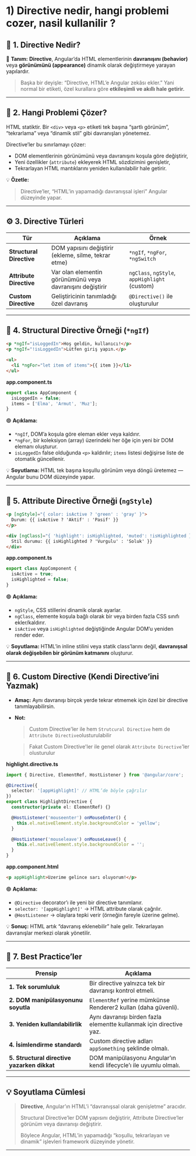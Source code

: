 
# 1) Directive nedir, hangi problemi cozer, nasil kullanilir ?


## 🧩 1. Directive Nedir?

📘 **Tanım:**
**Directive**, Angular’da HTML elementlerinin **davranışını (behavior)** veya **görünümünü (appearance)** dinamik olarak değiştirmeye yarayan yapılardır.

> Başka bir deyişle:
> “Directive, HTML’e Angular zekâsı ekler.”
> Yani normal bir etiketi, özel kurallara göre **etkileşimli ve akıllı hale getirir.**

---

## 🎯 2. Hangi Problemi Çözer?

HTML statiktir.
Bir `<div>` veya `<p>` etiketi tek başına “şartlı görünüm”, “tekrarlama” veya “dinamik stil” gibi davranışları yönetemez.

Directive’ler bu sınırlamayı çözer:

* DOM elementlerinin görünümünü veya davranışını koşula göre değiştirir,
* Yeni özellikler (`attribute`) ekleyerek HTML sözdizimini genişletir,
* Tekrarlayan HTML mantıklarını yeniden kullanılabilir hale getirir.

💡 **Özetle:**

> Directive’ler, “HTML’in yapamadığı davranışsal işleri” Angular düzeyinde yapar.

---

## ⚙️ 3. Directive Türleri

| Tür                      | Açıklama                                                  | Örnek                                         |
| ------------------------ | --------------------------------------------------------- | --------------------------------------------- |
| **Structural Directive** | DOM yapısını değiştirir (ekleme, silme, tekrar etme)      | `*ngIf`, `*ngFor`, `*ngSwitch`                |
| **Attribute Directive**  | Var olan elementin görünümünü veya davranışını değiştirir | `ngClass`, `ngStyle`, `appHighlight` (custom) |
| **Custom Directive**     | Geliştiricinin tanımladığı özel davranış                  | `@Directive()` ile oluşturulur                |

---

## 🧱 4. Structural Directive Örneği (`*ngIf`)

```html
<p *ngIf="isLoggedIn">Hoş geldin, kullanıcı!</p>
<p *ngIf="!isLoggedIn">Lütfen giriş yapın.</p>

<ul>
  <li *ngFor="let item of items">{{ item }}</li>
</ul>
```

**app.component.ts**

```ts
export class AppComponent {
  isLoggedIn = false;
  items = ['Elma', 'Armut', 'Muz'];
}
```

🟢 **Açıklama:**

* `*ngIf`, DOM’a koşula göre eleman ekler veya kaldırır.
* `*ngFor`, bir koleksiyon (array) üzerindeki her öğe için yeni bir DOM elemanı oluşturur.
* `isLoggedIn` false olduğunda `<p>` kaldırılır; `items` listesi değişirse liste de otomatik güncellenir.

💡 **Soyutlama:** HTML tek başına koşullu görünüm veya döngü üretemez — Angular bunu DOM düzeyinde yapar.


---

## 🎨 5. Attribute Directive Örneği (`ngStyle`)


```html
<p [ngStyle]="{ color: isActive ? 'green' : 'gray' }">
  Durum: {{ isActive ? 'Aktif' : 'Pasif' }}
</p>

<div [ngClass]="{ 'highlight': isHighlighted, 'muted': !isHighlighted }">
  Stil durumu: {{ isHighlighted ? 'Vurgulu' : 'Soluk' }}
</div>
```

**app.component.ts**

```ts
export class AppComponent {
  isActive = true;
  isHighlighted = false;
}
```

🟢 **Açıklama:**

* `ngStyle`, CSS stillerini dinamik olarak ayarlar.
* `ngClass`, elemente koşula bağlı olarak bir veya birden fazla CSS sınıfı ekler/kaldırır.
* `isActive` veya `isHighlighted` değiştiğinde Angular DOM’u yeniden render eder.

💡 **Soyutlama:**
HTML’in inline stilini veya statik class’larını değil, **davranışsal olarak değişebilen bir görünüm katmanını** oluşturur.


---

## 🧠 6. Custom Directive (Kendi Directive’ini Yazmak)

- **Amaç:**
Aynı davranışı birçok yerde tekrar etmemek için özel bir directive tanımlayabilirsin.
- **Not:**
    > Custom Directive'ler ile hem `Strutcural Directive` hem de `Attribute Directive`olusturulabilir

    > Fakat Custom Directive'ler ile genel olarak `Attribute Directive`'ler olusturulur

**highlight.directive.ts**

```ts
import { Directive, ElementRef, HostListener } from '@angular/core';

@Directive({
  selector: '[appHighlight]' // HTML’de böyle çağrılır
})
export class HighlightDirective {
  constructor(private el: ElementRef) {}

  @HostListener('mouseenter') onMouseEnter() {
    this.el.nativeElement.style.backgroundColor = 'yellow';
  }

  @HostListener('mouseleave') onMouseLeave() {
    this.el.nativeElement.style.backgroundColor = '';
  }
}
```

**app.component.html**

```html
<p appHighlight>Üzerime gelince sarı oluyorum!</p>
```

🟢 **Açıklama:**

* `@Directive` decorator’ı ile yeni bir directive tanımlanır.
* `selector: '[appHighlight]'` → HTML attribute olarak çağrılır.
* `@HostListener` → olaylara tepki verir (örneğin fareyle üzerine gelme).

💡 **Sonuç:**
HTML artık “davranış eklenebilir” hale gelir.
Tekrarlayan davranışlar merkezi olarak yönetilir.

---

## 🧱 7. Best Practice’ler

| Prensip                                     | Açıklama                                                            |
| ------------------------------------------- | ------------------------------------------------------------------- |
| **1. Tek sorumluluk**                       | Bir directive yalnızca tek bir davranışı kontrol etmeli.            |
| **2. DOM manipülasyonunu soyutla**          | `ElementRef` yerine mümkünse Renderer2 kullan (daha güvenli).       |
| **3. Yeniden kullanılabilirlik**            | Aynı davranışı birden fazla elementte kullanmak için directive yaz. |
| **4. İsimlendirme standardı**               | Custom directive adları `appSomething` şeklinde olmalı.             |
| **5. Structural directive yazarken dikkat** | DOM manipülasyonu Angular’ın kendi lifecycle’ı ile uyumlu olmalı.   |

---

## 💡 Soyutlama Cümlesi

> **Directive**, Angular’ın HTML’i “davranışsal olarak genişletme” aracıdır.
>
> Structural Directive’ler DOM yapısını değiştirir,
> Attribute Directive’ler görünüm veya davranışı değiştirir.
>
> Böylece Angular, HTML’in yapamadığı “koşullu, tekrarlayan ve dinamik” işlevleri framework düzeyinde yönetir.

---











